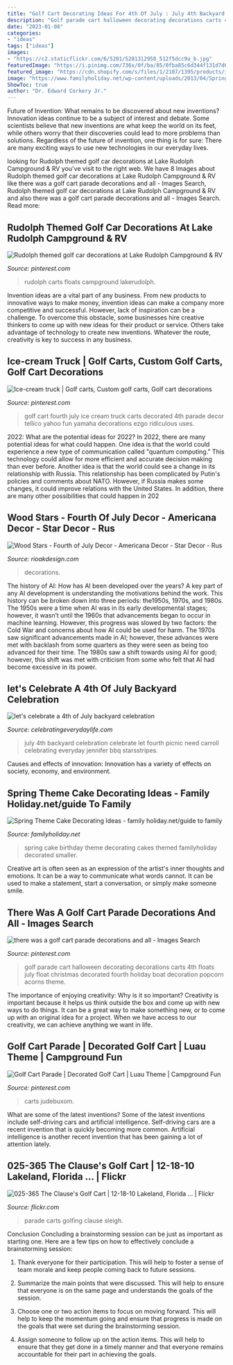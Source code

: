 ```yaml
---
title: "Golf Cart Decorating Ideas For 4th Of July : July 4th Backyard Celebration Celebrate Let Fourth Picnic Need Carroll Celebrating Everyday Jennifer Bbq Starsstripes"
description: "Golf parade cart halloween decorating decorations carts 4th floats july float christmas decorated fourth holiday boat decoration popcorn acorns theme"
date: "2023-01-08"
categories:
- "ideas"
tags: ["ideas"]
images:
- "https://c2.staticflickr.com/6/5201/5281312958_512f5dcc9a_b.jpg"
featuredImage: "https://i.pinimg.com/736x/0f/ba/85/0fba85c6d344f131d7d6f0354887cfc2.jpg"
featured_image: "https://cdn.shopify.com/s/files/1/2107/1395/products/image_80afb926-3e4a-4a07-8b0c-4977d86aff0a_530x@2x.jpg?v=1591682375"
image: "https://www.familyholiday.net/wp-content/uploads/2013/04/Spring-Theme-Cake-Decorating-Ideas_10.jpg"
ShowToc: true
author: "Dr. Edward Corkery Jr."
---
```



Future of Invention: What remains to be discovered about new inventions?
Innovation ideas continue to be a subject of interest and debate. Some scientists believe that new inventions are what keep the world on its feet, while others worry that their discoveries could lead to more problems than solutions. Regardless of the future of invention, one thing is for sure: There are many exciting ways to use new technologies in our everyday lives.

	

		
looking for Rudolph themed golf car decorations at Lake Rudolph Campground &amp; RV you've visit to the right web. We have 8 Images about Rudolph themed golf car decorations at Lake Rudolph Campground &amp; RV like there was a golf cart parade decorations and all - Images Search, Rudolph themed golf car decorations at Lake Rudolph Campground &amp; RV and also there was a golf cart parade decorations and all - Images Search. Read more:
		
    
## Rudolph Themed Golf Car Decorations At Lake Rudolph Campground &amp; RV

<img loading=lazy src="https://i.pinimg.com/736x/0a/86/e3/0a86e31976bd18ae5b297d776b3c7caf.jpg" onerror="this.onerror=null;this.src='https://tse3.mm.bing.net/th?id=OIP.Dl1XgCoLdNmd9y6hfbTpTwHaJ4&amp;pid=15.1';" alt="Rudolph themed golf car decorations at Lake Rudolph Campground &amp; RV">

_Source: pinterest.com_

>rudolph carts floats campground lakerudolph. 

	

Invention ideas are a vital part of any business. From new products to innovative ways to make money, invention ideas can make a company more competitive and successful. However, lack of inspiration can be a challenge. To overcome this obstacle, some businesses hire creative thinkers to come up with new ideas for their product or service. Others take advantage of technology to create new inventions. Whatever the route, creativity is key to success in any business.

    
## Ice-cream Truck | Golf Carts, Custom Golf Carts, Golf Cart Decorations

<img loading=lazy src="https://i.pinimg.com/736x/6e/7d/c6/6e7dc67f4f3040db41e81ec0d20b4e80.jpg" onerror="this.onerror=null;this.src='https://tse3.mm.bing.net/th?id=OIP.3vn96uBMMJB5ttPNh7PfAwHaFg&amp;pid=15.1';" alt="Ice-cream truck | Golf carts, Custom golf carts, Golf cart decorations">

_Source: pinterest.com_

>golf cart fourth july ice cream truck carts decorated 4th parade decor tellico yahoo fun yamaha decorations ezgo ridiculous uses. 

	

2022: What are the potential ideas for 2022?
In 2022, there are many potential ideas for what could happen. One idea is that the world could experience a new type of communication called "quantum computing." This technology could allow for more efficient and accurate decision making than ever before. Another idea is that the world could see a change in its relationship with Russia. This relationship has been complicated by Putin's policies and comments about NATO. However, if Russia makes some changes, it could improve relations with the United States. In addition, there are many other possibilities that could happen in 202
    
## Wood Stars - Fourth Of July Decor - Americana Decor - Star Decor - Rus

<img loading=lazy src="https://cdn.shopify.com/s/files/1/2107/1395/products/image_80afb926-3e4a-4a07-8b0c-4977d86aff0a_530x@2x.jpg?v=1591682375" onerror="this.onerror=null;this.src='https://tse2.mm.bing.net/th?id=OIP.gWRgajeYKnXfxyY5IJNggAHaHa&amp;pid=15.1';" alt="Wood Stars - Fourth of July Decor - Americana Decor - Star Decor - Rus">

_Source: rioakdesign.com_

>decorations. 

	

The history of AI: How has AI been developed over the years?
A key part of any AI development is understanding the motivations behind the work. This history can be broken down into three periods: the1950s, 1970s, and 1980s. The 1950s were a time when AI was in its early developmental stages; however, it wasn’t until the 1960s that advancements began to occur in machine learning. However, this progress was slowed by two factors: the Cold War and concerns about how AI could be used for harm. The 1970s saw significant advancements made in AI; however, these advances were met with backlash from some quarters as they were seen as being too advanced for their time. The 1980s saw a shift towards using AI for good; however, this shift was met with criticism from some who felt that AI had become excessive in its power.

    
## let&#039;s Celebrate A 4th Of July Backyard Celebration

<img loading=lazy src="http://celebratingeverydaylife.com/wp-content/uploads/2012/06/StarsStripes-525x792.jpg" onerror="this.onerror=null;this.src='https://tse2.mm.bing.net/th?id=OIP.1F6uegW5tlwUHl4_Y-KAlwHaLL&amp;pid=15.1';" alt="let&#039;s celebrate a 4th of July backyard celebration">

_Source: celebratingeverydaylife.com_

>july 4th backyard celebration celebrate let fourth picnic need carroll celebrating everyday jennifer bbq starsstripes. 

	

Causes and effects of innovation:
Innovation has a variety of effects on society, economy, and environment.

    
## Spring Theme Cake Decorating Ideas - Family Holiday.net/guide To Family

<img loading=lazy src="https://www.familyholiday.net/wp-content/uploads/2013/04/Spring-Theme-Cake-Decorating-Ideas_10.jpg" onerror="this.onerror=null;this.src='https://tse1.mm.bing.net/th?id=OIP.dcU-62Km1Jp-C9piJjjkjwHaLH&amp;pid=15.1';" alt="Spring Theme Cake Decorating Ideas - family holiday.net/guide to family">

_Source: familyholiday.net_

>spring cake birthday theme decorating cakes themed familyholiday decorated smaller. 

	

Creative art is often seen as an expression of the artist's inner thoughts and emotions. It can be a way to communicate what words cannot. It can be used to make a statement, start a conversation, or simply make someone smile.

    
## There Was A Golf Cart Parade Decorations And All - Images Search

<img loading=lazy src="https://i.pinimg.com/originals/02/a8/c1/02a8c1ec2c651234e8de8cfebf0a31ba.jpg" onerror="this.onerror=null;this.src='https://tse1.mm.bing.net/th?id=OIP.PrSCTH7J9pk2TAK9Y6t-_AHaLG&amp;pid=15.1';" alt="there was a golf cart parade decorations and all - Images Search">

_Source: pinterest.com_

>golf parade cart halloween decorating decorations carts 4th floats july float christmas decorated fourth holiday boat decoration popcorn acorns theme. 

	

The importance of enjoying creativity: Why is it so important?
Creativity is important because it helps us think outside the box and come up with new ways to do things. It can be a great way to make something new, or to come up with an original idea for a project. When we have access to our creativity, we can achieve anything we want in life.

    
## Golf Cart Parade | Decorated Golf Cart | Luau Theme | Campground Fun

<img loading=lazy src="https://i.pinimg.com/736x/0f/ba/85/0fba85c6d344f131d7d6f0354887cfc2.jpg" onerror="this.onerror=null;this.src='https://tse3.mm.bing.net/th?id=OIP.BAJj7JX-WkbN1RgYxXbcqgHaJ3&amp;pid=15.1';" alt="Golf Cart Parade | Decorated Golf Cart | Luau Theme | Campground Fun">

_Source: pinterest.com_

>carts judebuxom. 

	

What are some of the latest inventions?
Some of the latest inventions include self-driving cars and artificial intelligence. Self-driving cars are a recent invention that is quickly becoming more common. Artificial intelligence is another recent invention that has been gaining a lot of attention lately.

    
## 025-365 The Clause&#039;s Golf Cart | 12-18-10 Lakeland, Florida … | Flickr

<img loading=lazy src="https://c2.staticflickr.com/6/5201/5281312958_512f5dcc9a_b.jpg" onerror="this.onerror=null;this.src='https://tse1.mm.bing.net/th?id=OIP.Zn9HPwgAZgmDYCmrheEbbAHaE8&amp;pid=15.1';" alt="025-365 The Clause&#039;s Golf Cart | 12-18-10 Lakeland, Florida … | Flickr">

_Source: flickr.com_

>parade carts golfing clause sleigh. 

	

Conclusion
Concluding a brainstorming session can be just as important as starting one. Here are a few tips on how to effectively conclude a brainstorming session:
1. Thank everyone for their participation. This will help to foster a sense of team morale and keep people coming back to future sessions.

2. Summarize the main points that were discussed. This will help to ensure that everyone is on the same page and understands the goals of the session.

3. Choose one or two action items to focus on moving forward. This will help to keep the momentum going and ensure that progress is made on the goals that were set during the brainstorming session.

4. Assign someone to follow up on the action items. This will help to ensure that they get done in a timely manner and that everyone remains accountable for their part in achieving the goals.

